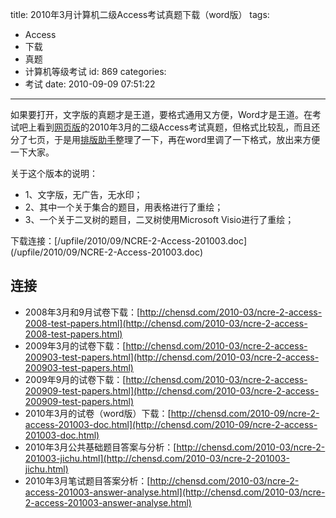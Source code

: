 title: 2010年3月计算机二级Access考试真题下载（word版）
tags:
  - Access
  - 下载
  - 真题
  - 计算机等级考试
id: 869
categories:
  - 考试
date: 2010-09-09 07:51:22
---

如果要打开，文字版的真题才是王道，要格式通用又方便，Word才是王道。在考试吧上看到[网页版](http://www.exam8.com/computer/djks/dj2/Access/zhenti/201004/1026393.html)的2010年3月的二级Access考试真题，但格式比较乱，而且还分了七页，于是用[排版助手](http://www.gidot.net/typesetter/)整理了一下，再在word里调了一下格式，放出来方便一下大家。

关于这个版本的说明：

*   1、文字版，无广告，无水印；
*   2、其中一个关于集合的题目，用表格进行了重绘；
*   3、一个关于二叉树的题目，二叉树使用Microsoft Visio进行了重绘；
<!--more-->下载连接：[/upfile/2010/09/NCRE-2-Access-201003.doc](/upfile/2010/09/NCRE-2-Access-201003.doc)

## 连接

*   2008年3月和9月试卷下载：[http://chensd.com/2010-03/ncre-2-access-2008-test-papers.html](http://chensd.com/2010-03/ncre-2-access-2008-test-papers.html)
*   2009年3月的试卷下载：[http://chensd.com/2010-03/ncre-2-access-200903-test-papers.html](http://chensd.com/2010-03/ncre-2-access-200903-test-papers.html)
*   2009年9月的试卷下载：[http://chensd.com/2010-03/ncre-2-access-200909-test-papers.html](http://chensd.com/2010-03/ncre-2-access-200909-test-papers.html)
*   2010年3月的试卷（word版）下载：[http://chensd.com/2010-09/ncre-2-access-201003-doc.html](http://chensd.com/2010-09/ncre-2-access-201003-doc.html)
*   2010年3月公共基础题目答案与分析：[http://chensd.com/2010-03/ncre-2-201003-jichu.html](http://chensd.com/2010-03/ncre-2-201003-jichu.html)
*   2010年3月笔试题目答案分析：[http://chensd.com/2010-03/ncre-2-access-201003-answer-analyse.html](http://chensd.com/2010-03/ncre-2-access-201003-answer-analyse.html)